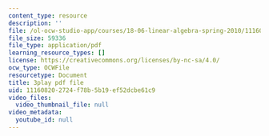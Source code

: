 ```yaml
---
content_type: resource
description: ''
file: /ol-ocw-studio-app/courses/18-06-linear-algebra-spring-2010/111608202724f78b5b19ef52dcbe61c9_vF7eyJ2g3kU.pdf
file_size: 59336
file_type: application/pdf
learning_resource_types: []
license: https://creativecommons.org/licenses/by-nc-sa/4.0/
ocw_type: OCWFile
resourcetype: Document
title: 3play pdf file
uid: 11160820-2724-f78b-5b19-ef52dcbe61c9
video_files:
  video_thumbnail_file: null
video_metadata:
  youtube_id: null
---
```

